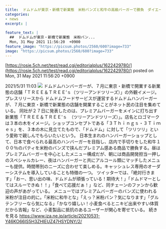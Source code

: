 ```yaml
---
title:  ドムドムが東京・新橋で新業態　米粉バンズと和牛の高級バーガーで勝負　ダイエー内店舗の思い出懐かしむ声相次ぐ  
categories:
- news
excerpt: |
  
feature_text: |
  ##  ドムドムが東京・新橋で新業態　米粉バン...
  Mon, 31 May 2021 11:56:20  +0900
feature_image: "https://picsum.photos/2560/600?image=733"
image: "https://picsum.photos/2560/600?image=733"
---
```


[https://rosie.5ch.net/test/read.cgi/editorialplus/1622429780/](https://rosie.5ch.net/test/read.cgi/editorialplus/1622429780/)
posted on Mon, 31 May 2021 11:56:20  +0900

<!--more-->

2021/5/31 11:03 ![](https://cloudfront-ap-northeast-1.images.arcpublishing.com/sankei/U47ZKOUMKJGC3HPUCKQ33BY3TM.jpg) ドムドムハンバーガーが、７月に東京・新橋で開業する新業態の店舗「ＴＲＥＥ＆ＴＲＥＥ’ｓ（ツリーアンドツリーズ）」の外観イメージ。プレスリリースから ドムドムフードサービスが運営するドムドムハンバーガーが、７月に東京・新橋で新業態の店舗を開業することがネット民の注目を集めている。 同社が２７日に発表したのは、プレミアムバーガーをメインに打ち出す新業態「ＴＲＥＥ＆ＴＲＥＥ'ｓ　（ツリーアンドツリーズ）」。店名とロゴマークは３本の木をイメージ。ショップコンセプトである「３Ｔｈｉｎｇｓ・３Ｔｉｍｅｓ」を、３本の木に見立てたもので、「ドムドム」に対して「ツリツリ」という愛称で親しんでもらいたいという。 日本生まれのハンバーガーショップとして、日本で食べられる最高のハンバーガーを目指し、店内で手切りをした和牛１００％のパティを米粉のバンズで挟んだプレミアム感ある商品で勝負する。昼はプレミアムバーガーを中心としたメニュー構成だが、朝には商品開発担当一押しのスペシャルカレー、夜はハンバーガーと共にアルコール類にマッチしたメニューも提供。時間帯別のニーズに合わせて楽しめる。キャッシュレス専用のオーダーシステムを導入していることも特徴の一つ。 ツイッターでは、「絶対行きます」「おー、思い出の味、ドムドムが頑張っている！期待大！」「ドムドマーとしてはスルーできぬ！！」「食べて応援だぁ！」など、同チェーンのファンから歓迎の声があがっている。 メニューではプレミアムバーガーのバンズに使われる米粉が注目の的に。「米粉に和牛とな」「えっ？米粉パン？気になります」「グルテンフリーなら気になる」「かなり嬉しい！小麦食べるとニキビ出来やすい体質だから吉報」など、小麦製品に抵抗のあるユーザーが関心を寄せている。 続きを見る https://www.iza.ne.jp/article/20210531-Y46KO66IS5H3ZHIEUZ47HSYDNY/2/
